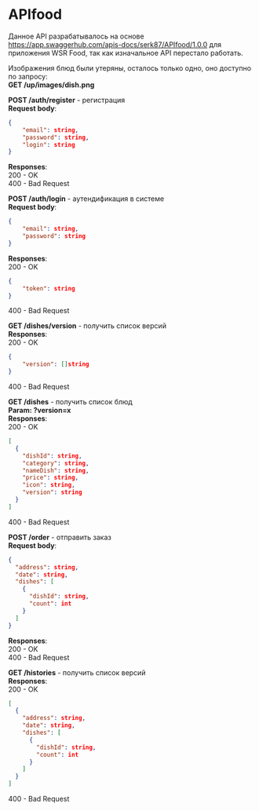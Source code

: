 # APIfood
Данное API разрабатывалось на основе https://app.swaggerhub.com/apis-docs/serk87/APIfood/1.0.0 для приложения WSR Food, так как изначальное API перестало работать.

Изображения блюд были утеряны, осталось только одно, оно доступно по запросу: \
**GET /up/images/dish.png**


**POST /auth/register** - регистрация\
**Request body**:
```JSON 
{
    "email": string,
    "password": string,
    "login": string
} 
```

**Responses**:\
200 - OK\
400 - Bad Request

**POST /auth/login** - аутендификация в системе\
**Request body**:
```JSON
{
    "email": string,
    "password": string
}
```
**Responses**:\
200 - OK
```JSON
{
    "token": string
}
```
400 - Bad Request

**GET /dishes/version** - получить список версий\
**Responses**:\
200 - OK
```JSON
{
    "version": []string
}
```
400 - Bad Request

**GET /dishes** - получить список блюд\
**Param: ?version=x**\
**Responses**:\
200 - OK
```JSON
[
  {
    "dishId": string,
    "category": string,
    "nameDish": string,
    "price": string,
    "icon": string,
    "version": string
  }
]
```
400 - Bad Request

**POST /order** - отправить заказ\
**Request body**:
```JSON
{
  "address": string,
  "date": string,
  "dishes": [
    {
      "dishId": string,
      "count": int
    }
  ]
}
```
**Responses**:\
200 - OK\
400 - Bad Request

**GET /histories** - получить список версий\
**Responses**:\
200 - OK
```JSON
[
  {
    "address": string,
    "date": string,
    "dishes": [
      {
        "dishId": string,
        "count": int
      }
    ]
  }
]
```
400 - Bad Request
